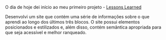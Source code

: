 O dia de hoje dei início ao meu primeiro projeto - [Lessons Learned](https://github.com/tryber/sd-030-a-project-lessons-learned/tree/erica-guimaraes-lessons-learned)

Desenvolvi um site que contém uma série de informações sobre o que aprendi ao longo dos últimos três blocos. O site possui elementos posicionados e estilizados e, além disso, contém semântica apropriada para que seja acessível e melhor ranqueado.


